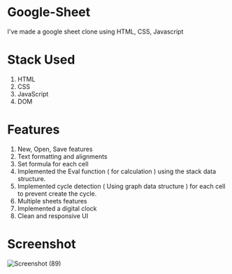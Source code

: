 # Google-Sheet

I've made a google sheet clone using HTML, CSS, Javascript 

# Stack Used

1. HTML
2. CSS
3. JavaScript
4. DOM

# Features

1. New, Open, Save features 
2. Text formatting and alignments
3. Set formula for each cell 
4. Implemented the Eval function ( for calculation ) using the stack data structure.
5. Implemented cycle detection ( Using graph data structure ) for each cell to prevent create the cycle.
6. Multiple sheets features
7. Implemented a digital clock
8. Clean and responsive UI


# Screenshot
![Screenshot (89)](https://user-images.githubusercontent.com/72231697/119718147-d5641a80-be84-11eb-9def-0cba0d72efc8.png)
